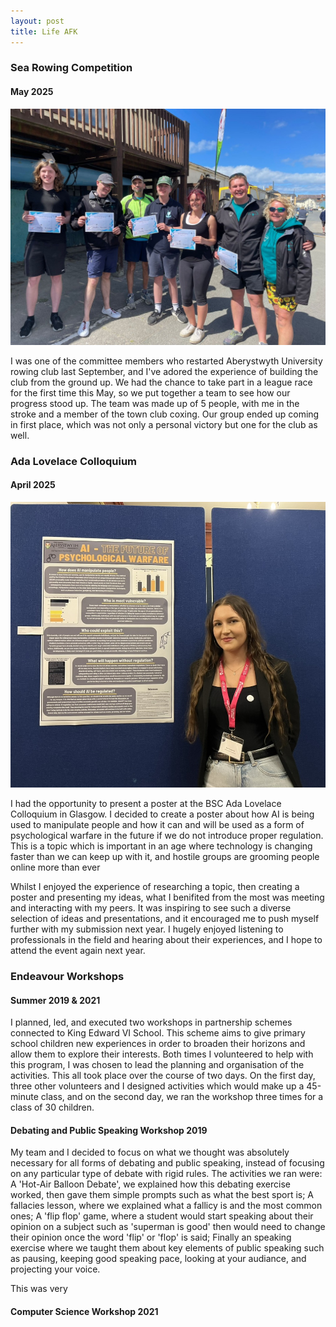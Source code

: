 ```yaml
---
layout: post
title: Life AFK
---
```

### Sea Rowing Competition
#### May 2025
![Sea Rowing Photo](/assets/img/SeaRowing.jpeg)

I was one of the committee members who restarted Aberystwyth University rowing club last September, and I've adored the experience of building the club from the ground up. We had the chance to take part in a league race for the first time this May, so we put together a team to see how our progress stood up.
The team was made up of 5 people, with me in the stroke and a member of the town club coxing. Our group ended up coming in first place, which was not only a personal victory but one for the club as well.

### Ada Lovelace Colloquium
#### April 2025
![Ada Lovelace Photo](/assets/img/Lovelace.jpeg)

I had the opportunity to present a poster at the BSC Ada Lovelace Colloquium in Glasgow. I decided to create a poster about how AI is being used to manipulate people and how it can and will be used as a form of psychological warfare in the future if we do not introduce proper regulation. This is a topic which is important in an age where technology is changing faster than we can keep up with it, and hostile groups are grooming people online more than ever

Whilst I enjoyed the experience of researching a topic, then creating a poster and presenting my ideas, what I benifited from the most was meeting and interacting with my peers. It was inspiring to see such a diverse selection of ideas and presentations, and it encouraged me to push myself further with my submission next year. I hugely enjoyed listening to professionals in the field and hearing about their experiences, and I hope to attend the event again next year.

### Endeavour Workshops
#### Summer 2019 & 2021

I planned, led, and executed two workshops in partnership schemes connected to King Edward VI School. This scheme aims to give primary school children new experiences in order to broaden their horizons and allow them to explore their interests. Both times I volunteered to help with this program, I was chosen to lead the planning and organisation of the activities. This all took place over the course of two days. On the first day, three other volunteers and I designed activities which would make up a 45-minute class, and on the second day, we ran the workshop three times for a class of 30 children. 

#### Debating and Public Speaking Workshop 2019

My team and I decided to focus on what we thought was absolutely necessary for all forms of debating and public speaking, instead of focusing on any particular type
of debate with rigid rules. The activities we ran were: A 'Hot-Air Balloon Debate', we explained how this debating exercise worked, then gave them simple prompts such as what the best sport is; A fallacies lesson, where we explained what a fallicy is and the most common ones; A 'flip flop' game, where a student would start speaking about their opinion on a subject such as 'superman is good' then would need to change their opinion once the word 'flip' or 'flop' is said; Finally an speaking exercise where we taught them about key elements of public speaking such as pausing, keeping good speaking pace, looking at your audiance, and projecting your voice.

This was very

#### Computer Science Workshop 2021


